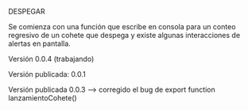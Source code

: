 DESPEGAR

Se comienza con una función que escribe en consola para un conteo regresivo de un cohete que despega y existe algunas interacciones de alertas en pantalla.

Versión 0.0.4 (trabajando)

Versión publicada: 0.0.1

Versión publicada 0.0.3 --> corregido el bug de export function lanzamientoCohete()
